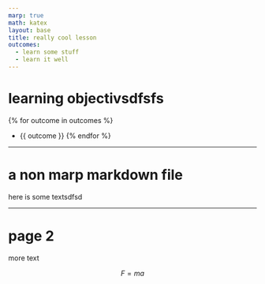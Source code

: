```yaml
---
marp: true
math: katex
layout: base
title: really cool lesson
outcomes:
  - learn some stuff
  - learn it well
---
```


<!-- theme: gaia -->

# learning objectivsdfsfs

{% for outcome in outcomes %}

- {{ outcome }}
  {% endfor %}

---

# a non marp markdown file

here is some textsdfsd

---

# page 2

more text

$$F=ma$$
